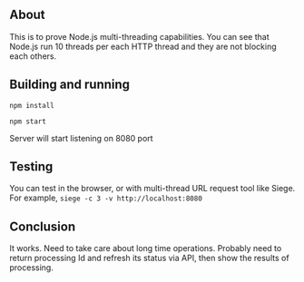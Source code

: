 ## About

This is to prove Node.js multi-threading capabilities.
You can see that Node.js run 10 threads per each HTTP thread and they are not blocking each others.


## Building and running

`npm install`

`npm start`

Server will start listening on 8080 port


## Testing

You can test in the browser, or with multi-thread URL request tool like Siege. For example, 
`siege -c 3 -v http://localhost:8080`


## Conclusion

It works. Need to take care about long time operations. Probably need to return processing Id and refresh its status via API, then show the results of processing.
